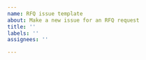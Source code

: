 ```yaml
---
name: RFQ issue template
about: Make a new issue for an RFQ request
title: ''
labels: ''
assignees: ''

---
```



